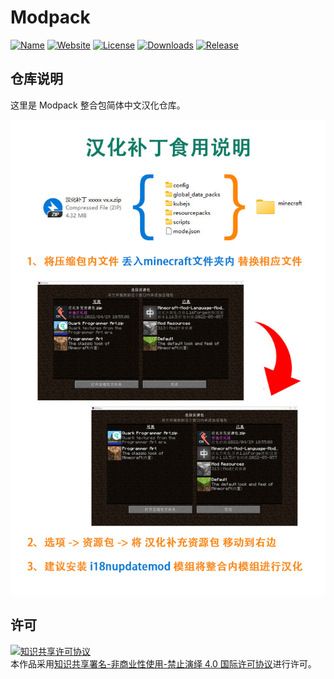 <!-- markdownlint-disable MD033 -->
# Modpack

[![Name](https://img.shields.io/badge/CurseForge-All%20The%20Mods%206-F16436)](https://www.curseforge.com/minecraft/modpacks/all-the-mods-6)
[![Website](https://shields.io/website?up_message=anyijun.com&url=http://anyijun.com&label=Website)](http://anyijun.com)
[![License](https://img.shields.io/badge/License-CC%20BY--NC--ND%204.0-blue)](https://github.com/KlparetlR/All-The-Mods-6/blob/master/LICENSE)
[![Downloads](https://shields.io/github/downloads/KlparetlR/All-The-Mods-6/total?label=Downloads)](https://github.com/KlparetlR/All-The-Mods-6/releases)
[![Release](https://shields.io/github/v/release/KlparetlR/All-The-Mods-6?display_name=tag&include_prereleases&label=Release)](https://github.com/KlparetlR/All-The-Mods-6/releases/latest)

## 仓库说明

这里是 Modpack 整合包简体中文汉化仓库。

![汉化补丁食用说明](汉化补丁食用说明.jpg)

## 许可

<a rel="license" href="http://creativecommons.org/licenses/by-nc-nd/4.0/"><img alt="知识共享许可协议" style="border-width:0" src="https://i.creativecommons.org/l/by-nc-nd/4.0/88x31.png" /></a><br />本作品采用<a rel="license" href="http://creativecommons.org/licenses/by-nc-nd/4.0/">知识共享署名-非商业性使用-禁止演绎 4.0 国际许可协议</a>进行许可。
